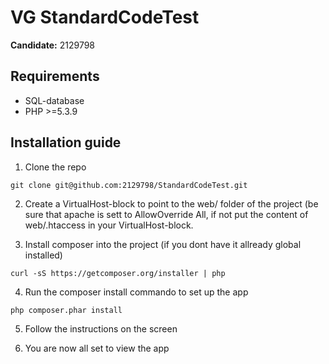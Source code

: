 VG StandardCodeTest
=======

**Candidate:** 2129798

## Requirements
* SQL-database
* PHP >=5.3.9

## Installation guide


1. Clone the repo

```
git clone git@github.com:2129798/StandardCodeTest.git
```

2. Create a VirtualHost-block to point to the web/ folder of the project (be sure that apache is sett to AllowOverride All, if not put the content of web/.htaccess in your VirtualHost-block.

3. Install composer into the project (if you dont have it allready global installed)

```
curl -sS https://getcomposer.org/installer | php
```

4. Run the composer install commando to set up the app
```
php composer.phar install
```

5. Follow the instructions on the screen

6. You are now all set to view the app

